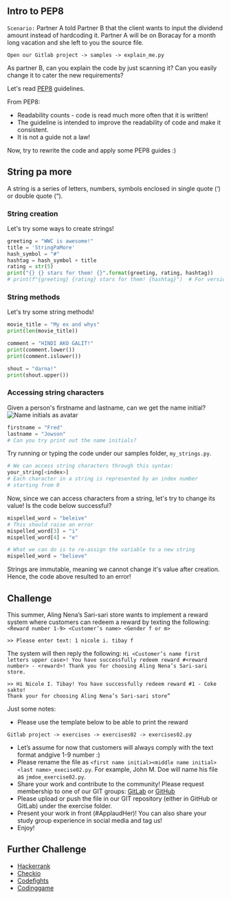 ## Intro to PEP8

`Scenario:` Partner A told Partner B that the client wants to input the dividend amount
instead of hardcoding it. Partner A will be on Boracay for a month long
vacation and she left to you the source file.

```shell
Open our Gitlab project -> samples -> explain_me.py
```

As partner B, can you explain the code by just scanning it? Can you easily change
it to cater the new requirements?

Let's read [PEP8](https://www.python.org/dev/peps/pep-0008/) guidelines.

From PEP8:
* Readability counts - code is read much more often that it is written!
* The guideline is intended to improve the readability of code and make it consistent.
* It is not a guide not a law!

Now, try to rewrite the code and apply some PEP8 guides :)

## String pa more
A string is a series of letters, numbers, symbols enclosed in single quote (‘) or double quote (“).

### String creation
Let's try some ways to create strings!

```python
greeting = "WWC is awesome!"
title = 'StringPaMore'
hash_symbol = "#"
hashtag = hash_symbol + title
rating = str(5)
print("{} {} stars for them! {}".format(greeting, rating, hashtag))
# print(f"{greeting} {rating} stars for them! {hashtag}")  # For versions Python3.6
```

### String methods
Let's try some string methods!

```python
movie_title = "My ex and whys"
print(len(movie_title))

comment = "HINDI AKO GALIT!"
print(comment.lower())
print(comment.islower())

shout = "darna!"
print(shout.upper())
```

### Accessing string characters
Given a person's firstname and lastname, can we get the name initial?
![Name initials as avatar](https://i.stack.imgur.com/vBvgj.png)

```python
firstname = "Fred"
lastname = "Jowson"
# Can you try print out the name initials?
```

Try running or typing the code under our samples folder, `my_strings.py`.

```python
# We can access string characters through this syntax:
your_string[<index>]
# Each character in a string is represented by an index number
# starting from 0
```

Now, since we can access characters from a string, let's try to change its value!
Is the code below successful?

```python
mispelled_word = "beleive"
# This should raise an error
mispelled_word[3] = "i"
mispelled_word[4] = "e"

# What we can do is to re-assign the variable to a new string
mispelled_word = "believe"
```

Strings are immutable, meaning we cannot change it's value after creation.
Hence, the code above resulted to an error!

## Challenge
This summer, Aling Nena’s Sari-sari store wants to implement a reward system
where customers can redeem a reward by texting the following:
`<Reward number 1-9> <Customer’s name> <Gender f or m>`

```shell
>> Please enter text: 1 nicole i. tibay f
```

The system will then reply the following:
`Hi <Customer’s name first letters upper case>! You have successfully redeem
reward #<reward number> - <reward>! Thank you for choosing Aling Nena’s Sari-sari store.`

```shell
>> Hi Nicole I. Tibay! You have successfully redeem reward #1 - Coke sakto!
Thank your for choosing Aling Nena’s Sari-sari store”
```

Just some notes:
* Please use the template below to be able to print the reward

```shell
Gitlab project -> exercises -> exercises02 -> exercises02.py
```

* Let’s assume for now that customers will always comply with the text format andgive 1-9 number :)
* Please rename the file as `<first name initial><middle name initial><last name>_execise02.py`. For example, John M. Doe will name his file as `jmdoe_exercise02.py`.
* Share your work and contribute to the community! Please request membership to one of our GIT groups: [GitLab](https://gitlab.com/wwcodemanila) or [GitHub](https://github.com/wwcodemanila) 
* Please upload or push the file in our GIT repository (either in GitHub or GitLab) under the exercise folder.
* Present your work in front (#ApplaudHer)! You can also share your study group experience in social media and tag us!
* Enjoy!

## Further Challenge
* [Hackerrank](https://www.hackerrank.com/)
* [Checkio](https://checkio.org/)
* [Codefights](https://codefights.com/)
* [Codinggame](https://www.codingame.com/)
